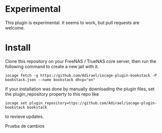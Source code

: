 # Experimental

This plugin is experimental. It seems to work, but pull requests are welcome.

# Install

Clone this repository on your FreeNAS / TrueNAS core server, then run the following command to create a new jail with it.

```
iocage fetch -g https://github.com/Adirael/iocage-plugin-bookstack -P bookstack.json --name bookstack dhcp="on"
``` 

If your installation was done by manually downloading the plugin files, set the plugin_repository property to this repo like

```
iocage set plugin_repository=ttps://github.com/Adirael/iocage-plugin-bookstack bookstack
```

to revieve updates.

Prueba de cambios